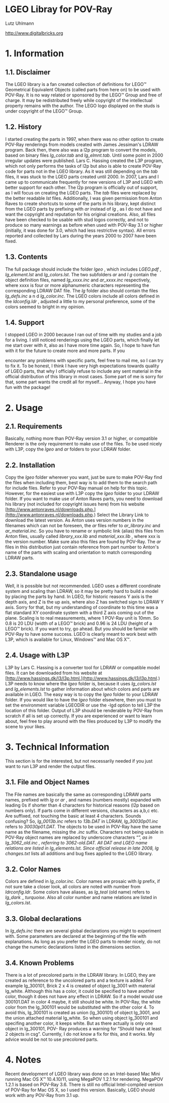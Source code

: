 LGEO Libray for POV-Ray
=======================

Lutz Uhlmann

http://www.digitalbricks.org

# 1. Information

## 1.1. Disclaimer

The LGEO library is a fan created collection of definitions for LEGO™ Geometrical Equivalent
Objects (called parts from here on) to be used with POV-Ray. It is no way related or sponsored by
the LEGO™ Group and free of charge. It may be redistributed freely while copyright of the
intellectual property remains with the author. The LEGO logo displayed on the studs is under
copyright of the LEGO™ Group.

## 1.2. History

I started creating the parts in 1997, when there was no other option to create POV-Ray renderings
from models created with James Jessiman's LDRAW program. Back then, there also was a l2p
program to convert the models, based on binary files _lg_color.tab_ and _lg_elmnt.tab_. Until some
point in 2000 irregular updates were published. Lars C. Hassing created the L3P program, which
not only performs the tasks of l2p but also is able to create POV-Ray code for parts not in the
LGEO library. As it was still depending on the _tab_ files, it was stuck to the LGEO parts created until
2000. In 2007, Lars and I came up to communicate frequently for new versions of L3P and LGEO
with better support for each other. The l2p program is officially out of support, as I will focus on
creating the LGEO parts. The _tab_ files were replaced by the better readable _lst_ files. Additionally, I
was given permission from Anton Raves to create shortcuts to some of the parts in his library, kept
distinct from the LGEO parts by prefixing with _ar_ instead of _lg_ , as I do not have and want the
copyright and reputation for his original creations. Also, all files have been checked to be usable
with stud logos correctly, and not to produce so many warnings as before when used with POV-Ray
3.1 or higher (initially, it was done for 3.0, which had less restrictive syntax). All errors reported and
collected by Lars during the years 2000 to 2007 have been fixed.

## 1.3. Contents

The full package should include the folder _lgeo_ , which includes _LGEO.pdf_ , _lg_element.lst_ and
_lg_colors.lst_. The two subfolders _ar_ and _l g_ contain the object definition files, named
_lg_xxxx.inc_ and _ar_xxxx.inc_ respectively, where xxxx is four or more alphanumeric characters
representing the corresponding LDRAW DAT file. The _lg_ folder also should contain the files
_lg_defs.inc_ a n d _lg_color.inc_. The LGEO colors include all colors defined in the
_ldconfig.ldr_ , adjusted a little to my personal preference, some of the colors seemed to bright in my
opinion.

## 1.4. Support

I stopped LGEO in 2000 because I ran out of time with my studies and a job for a living. I still
noticed renderings using the LGEO parts, which finally let me start over with it, also as I have more
time again. So, I hope to have fun with it for the future to create more and more parts. If you


encounter any problems with specific parts, feel free to mail me, so I can try to fix it. To be honest, I
think I have very high expectations towards quality of LGEO parts, that why I officially refuse to
include any sent material in the official distribution of this library in most cases. Some part of me is
sorry for that, some part wants the credit all for myself...
Anyway, I hope you have fun with the package!

# 2. Usage

## 2.1. Requirements

Basically, nothing more than POV-Ray version 3.1 or higher, or compatible Renderer is the only
requirement to make use of the files. To be used nicely with L3P, copy the
_lgeo_ and _ar_ folders to your LDRAW folder.

## 2.2. Installation

Copy the _lgeo_ folder wherever you want, just be sure to make POV-Ray find the files when
including them, best way is to add them to the search path for include files. Refer to your POV-Ray
manual on help for this topic. However, for the easiest use with L3P copy the
_lgeo_ folder to your LDRAW folder.
If you want to make use of Anton Raves parts, you need to download his library (not included for
copyright issues here) from his website [http://www.antonraves.nl/downloads.php.](http://www.antonraves.nl/downloads.php.) Select the Library
Link to download the latest version. As Anton uses version numbers in the filenames which can not
be foreseen, the _ar_ files refer to _ar_library.inc_ and _ar_material.inc_. So you have to rename or
symbolic link (alias) this files from Anton files, usually called _library_xxx.lib_ and
_material_xxx.lib_ , where xxx is the version number. Make sure also this files are found by POV-Ray.
The _ar_ files in this distribution just contain reference from part number to Anton's name of the parts
with scaling and orientation to match corresponding LDRAW parts.

## 2.3. Standalone usage

Well, it is possible but not recommended. LGEO uses a different coordinate system and scaling than
LDRAW, so it may be pretty hard to build a model by placing the parts by hand. In LGEO, for
historic reasons Y axis is the depth axis, and Z is the up axis, where also Z has switched sign to
LDRAW Y axis. Sorry for that, but my understanding of coordinate to this time was a flat standard
XY coordinate system with a third Z axis coming out of the plane. Scaling is to real measurements,
where 1 POV-Ray unit is 10mm. So 0.8 is 20 LDU (width of a LEGO™ brick) and 0.96 is 24 LDU
(height of a LEGO™ brick).
If you want to try, go ahead. But you should be familar with POV-Ray to have some success. LGEO
is clearly meant to work best with L3P, which is available for Linux,
Windows™ and Mac OS X™.

## 2.4. Usage with L3P

L3P by Lars C. Hassing is a converter tool for LDRAW or compatible model files. It can be
downloaded from his website at [http://www.hassings.dk/l3/l3p.html.](http://www.hassings.dk/l3/l3p.html.) L3P needs to know where the
_lgeo_ folder is, because it uses _lg_colors.lst_ and _lg_elements.lst_ to gather information about which
colors and parts are available in LGEO. The easy way is to copy the _lgeo_ folder to your LDRAW
folder. If you would like to have the _lgeo_ folder elsewhere, then you must to set the environment
variable LGEODIR or use the -lgd option to tell L3P the location of this folder.
Output of L3P should be renderable by POV-Ray from scratch if all is set up correctly. If you are
experienced or want to learn about, feel free to play around with the files produced by L3P to
modify the scene to your likes.


# 3. Technical Information

This section is for the interested, but not necessarily needed if you just want to run L3P and render
the output files.

## 3.1. File and Object Names

The File names are basically the same as corresponding LDRAW parts names, prefixed with
_lg_ or _ar_ , and names (numbers mostly) expanded with leading 0s if shorter than 4 characters for
historical reasons (l2p based on numbers only). If parts come in different versions, characters as
a,b,c etc. Are suffixed, not touching the basic at least 4 characters. Sounds confusing? So,
_lg_0013b.inc_ refers to _13b.DAT_ in LDRAW, _lg_30030p01.inc_ refers to _30030p01.DAT._ The objects
to be used in POV-Ray have the same name as the filename, missing
the _.inc_ suffix. Characters not being usable in POV-Ray object names are replaced by underscore
characters “_”, as in _lg_3062_old.inc_ , referring to _3062-old.DAT_. All DAT and LGEO name
relations are listed in _lg_elements.lst_. Since official release in late 2008, lg_ _changes.txt_ lists all
additions and bug fixes applied to the LGEO library.

## 3.2. Color Names

Colors are defined in _lg_color.inc_. Color names are prosaic with _lg_ prefix, if not sure take a closer
look, all colors are noted with number from _ldrconfig.ldr_. Some colors have aliases, as
_lg_teal_ (old name) refers to _lg_dark_ _ _turquoise_. Also all color number and name relations are listed
in _lg_colors.lst_.

## 3.3. Global declarations

In _lg_defs.inc_ there are several global declarations you might to experiment with. Some parameters
are declared at the beginning of the file with explanations. As long as you prefer the LGEO parts to
render nicely, do not change the numeric declarations listed in the dimensions section.

## 3.4. Known Problems

There is a lot of precolored parts in the LDRAW library. In LGEO, they are created as reference to
the uncolored parts and a texture is added. For example lg_300101, Brick 2 x 4 is created of object
lg_3001 with material lg_white. Although this has a color, it could be specified to have another
color, though it does not have any effect in LDRAW. So if a model would use 300101.DAT in color
4 maybe, it still should be white. In POV-Ray, the white color from the lg_300101 would be
substituted with the other color 4. To avoid this, lg_300101 is created as union (lg_300101) of
object lg_3001, and the union attached material lg_white. So when using object lg_300101 and
specifing another color, it keeps white. But as there actually is only one object in lg_300101, POV-
Ray produces a warning for “Should have at least 2 objects in csg”. Currently, I do not know a fix
for this, and it works. My advice would be not to use precolored parts.

# 4. Notes

Recent development of LGEO library was done on an Intel-based Mac Mini running Mac
OS X™ 10.4.10/11, using MegaPOV 1.2.1 for rendering. MegaPOV 1.2.1 is based on POV-Ray 3.6.
There is still no official Intel-compiled version of POV-Ray for Mac OS X, so I used this version.
Basically, LGEO should work with any POV-Ray from 3.1 up.
